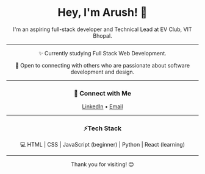 <h1 align="center">Hey, I'm Arush! 👋</h1>

<p align="center">
I'm an aspiring full-stack developer and Technical Lead at EV Club, VIT Bhopal.
</p>

---

<p align="center">✨ Currently studying Full Stack Web Development.</p>
<p align="center">💼 Open to connecting with others who are passionate about software development and design.</p>


---

<h3 align="center">🔗 Connect with Me</h3>

<p align="center">
<a href="https://www.linkedin.com/in/arushn47/" target="blank">LinkedIn</a> • 
<a href="mailto:arushn.2005@gmail.com" target="blank">Email</a>
</p>

---

<h3 align="center">⚡Tech Stack</h3>

<p align="center">
💻 HTML | CSS | JavaScript (beginner) | Python | React (learning)
</p>

---

<p align="center"> 
Thank you for visiting! 😊
</p>

<!---
arushn47/arushn47 is a ✨ special ✨ repository because its `README.md` (this file) appears on your GitHub profile.
You can click the Preview link to take a look at your changes.
--->
